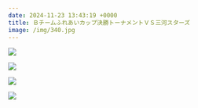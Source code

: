 ```yaml
---
date: 2024-11-23 13:43:19 +0000
title: Ｂチームふれあいカップ決勝トーナメントＶＳ三河スターズ
image: /img/340.jpg
---
```

![](/img/337.jpg)

![](/img/338.jpg)

![](/img/339.jpg)

![](/img/341.jpg)
